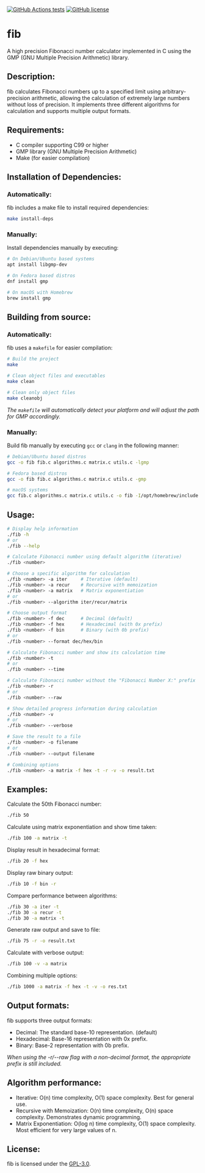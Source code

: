 [![GitHub Actions tests](https://github.com/rodrigobelloso/fib/actions/workflows/build.yml/badge.svg)](https://github.com/rodrigobelloso/fib/actions/workflows/build.yml) [![GitHub license](https://img.shields.io/badge/license-MIT-blue.svg)](./LICENSE)

# fib

A high precision Fibonacci number calculator implemented in C using the GMP (GNU Multiple Precision Arithmetic) library.

## Description:

fib calculates Fibonacci numbers up to a specified limit using arbitrary-precision arithmetic, allowing the calculation of extremely large numbers without loss of precision. It implements three different algorithms for calculation and supports multiple output formats.

## Requirements:

- C compiler supporting C99 or higher
- GMP library (GNU Multiple Precision Arithmetic)
- Make (for easier compilation)

## Installation of Dependencies:

### Automatically:

fib includes a make file to install required dependencies:

```sh
make install-deps
```

### Manually:

Install dependencies manually by executing:

```sh
# On Debian/Ubuntu based systems
apt install libgmp-dev

# On Fedora based distros
dnf install gmp

# On macOS with Homebrew
brew install gmp
```

## Building from source:

### Automatically:

fib uses a `makefile` for easier compilation:

```sh
# Build the project
make

# Clean object files and executables
make clean

# Clean only object files
make cleanobj
```

_The `makefile` will automatically detect your platform and will adjust the path for GMP accordingly._

### Manually:

Build fib manually by executing `gcc` or `clang` in the following manner:

```sh
# Debian/Ubuntu based distros
gcc -o fib fib.c algorithms.c matrix.c utils.c -lgmp

# Fedora based distros
gcc -o fib fib.c algorithms.c matrix.c utils.c -gmp

# macOS systems
gcc fib.c algorithms.c matrix.c utils.c -o fib -I/opt/homebrew/include -L/opt/homebrew/lib -lgmp
```

## Usage:

```sh
# Display help information
./fib -h
# or
./fib --help

# Calculate Fibonacci number using default algorithm (iterative)
./fib <number>

# Choose a specific algorithm for calculation
./fib <number> -a iter     # Iterative (default)
./fib <number> -a recur    # Recursive with memoization
./fib <number> -a matrix   # Matrix exponentiation
# or
./fib <number> --algorithm iter/recur/matrix

# Choose output format
./fib <number> -f dec      # Decimal (default)
./fib <number> -f hex      # Hexadecimal (with 0x prefix)
./fib <number> -f bin      # Binary (with 0b prefix)
# or
./fib <number> --format dec/hex/bin

# Calculate Fibonacci number and show its calculation time
./fib <number> -t
# or
./fib <number> --time

# Calculate Fibonacci number without the "Fibonacci Number X:" prefix
./fib <number> -r
# or
./fib <number> --raw

# Show detailed progress information during calculation
./fib <number> -v
# or
./fib <number> --verbose

# Save the result to a file
./fib <number> -o filename
# or
./fib <number> --output filename

# Combining options
./fib <number> -a matrix -f hex -t -r -v -o result.txt
```

## Examples:

Calculate the 50th Fibonacci number:

```sh
./fib 50
```

Calculate using matrix exponentiation and show time taken:

```sh
./fib 100 -a matrix -t
```

Display result in hexadecimal format:

```sh
./fib 20 -f hex
```

Display raw binary output:

```sh
./fib 10 -f bin -r
```

Compare performance between algorithms:

```sh
./fib 30 -a iter -t
./fib 30 -a recur -t
./fib 30 -a matrix -t
```

Generate raw output and save to file:

```sh
./fib 75 -r -o result.txt
```

Calculate with verbose output:

```sh
./fib 100 -v -a matrix
```

Combining multiple options:

```sh
./fib 1000 -a matrix -f hex -t -v -o res.txt
```

## Output formats:

fib supports three output formats:

- Decimal: The standard base-10 representation. (default)
- Hexadecimal: Base-16 representation with 0x prefix.
- Binary: Base-2 representation with 0b prefix.

_When using the -r/--raw flag with a non-decimal format, the appropriate prefix is still included._

## Algorithm performance:

- Iterative: O(n) time complexity, O(1) space complexity. Best for general use.
- Recursive with Memoization: O(n) time complexity, O(n) space complexity. Demonstrates dynamic programming.
- Matrix Exponentiation: O(log n) time complexity, O(1) space complexity. Most efficient for very large values of n.

## License:

fib is licensed under the [GPL-3.0](./LICENSE).
